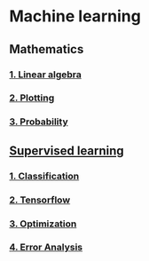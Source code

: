 # Machine learning

## Mathematics

### [1. Linear algebra](math/0x00-linear_algebra/README.md)

### [2. Plotting](math/0x01-plotting/README.md)

### [3. Probability](math/0x03-probability/README.md)

## [Supervised learning](supervised_learning/README.md)

### [1. Classification](supervised_learning/0x01-classification/README.md)

### [2. Tensorflow](supervised_learning/0x02-tensorflow/README.md)

### [3. Optimization](supervised_learning/0x03-optimization/README.md)

### [4. Error Analysis](supervised_learning/0x04-error_analysis/README.md)
